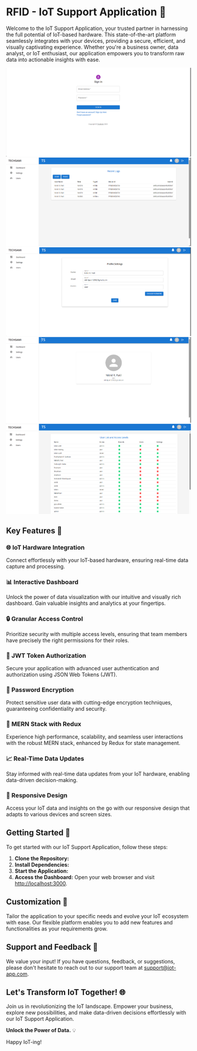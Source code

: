 # RFID - IoT Support Application 🚀

Welcome to the IoT Support Application, your trusted partner in harnessing the full potential of IoT-based hardware. This state-of-the-art platform seamlessly integrates with your devices, providing a secure, efficient, and visually captivating experience. Whether you're a business owner, data analyst, or IoT enthusiast, our application empowers you to transform raw data into actionable insights with ease.

![Login Page](1.png)
![Record's Chart Page](2.png)
![Setting's Page](3.png)
![User Profile Page](4.png)
![Users and Accesses](5.png)


## Key Features 🌟

### 🌐 IoT Hardware Integration
Connect effortlessly with your IoT-based hardware, ensuring real-time data capture and processing.

### 📊 Interactive Dashboard
Unlock the power of data visualization with our intuitive and visually rich dashboard. Gain valuable insights and analytics at your fingertips.

### 🔒 Granular Access Control
Prioritize security with multiple access levels, ensuring that team members have precisely the right permissions for their roles.

### 🔐 JWT Token Authorization
Secure your application with advanced user authentication and authorization using JSON Web Tokens (JWT).

### 🔑 Password Encryption
Protect sensitive user data with cutting-edge encryption techniques, guaranteeing confidentiality and security.

### 🚀 MERN Stack with Redux
Experience high performance, scalability, and seamless user interactions with the robust MERN stack, enhanced by Redux for state management.

### 📈 Real-Time Data Updates
Stay informed with real-time data updates from your IoT hardware, enabling data-driven decision-making.

### 📱 Responsive Design
Access your IoT data and insights on the go with our responsive design that adapts to various devices and screen sizes.

## Getting Started 🚀

To get started with our IoT Support Application, follow these steps:

1. **Clone the Repository:**
2. **Install Dependencies:**
3. **Start the Application:**
4. **Access the Dashboard:**
Open your web browser and visit [http://localhost:3000](http://localhost:3000).

## Customization 🌈

Tailor the application to your specific needs and evolve your IoT ecosystem with ease. Our flexible platform enables you to add new features and functionalities as your requirements grow.

## Support and Feedback 💬

We value your input! If you have questions, feedback, or suggestions, please don't hesitate to reach out to our support team at [support@iot-app.com](mailto:support@iot-app.com).

## Let's Transform IoT Together! 🌐

Join us in revolutionizing the IoT landscape. Empower your business, explore new possibilities, and make data-driven decisions effortlessly with our IoT Support Application.

**Unlock the Power of Data.** 💡

Happy IoT-ing!


